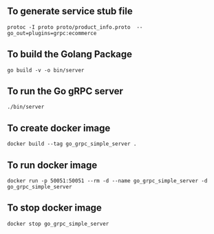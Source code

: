 ## To generate service stub file

```shell
protoc -I proto proto/product_info.proto  --go_out=plugins=grpc:ecommerce
```

## To build the Golang Package

```shell
go build -v -o bin/server
```

## To run the Go gRPC server

```shell
./bin/server
```

## To create docker image

```shell
docker build --tag go_grpc_simple_server .
```

## To run docker image

```shell
docker run -p 50051:50051 --rm -d --name go_grpc_simple_server -d go_grpc_simple_server
```

## To stop docker image

```shell
docker stop go_grpc_simple_server
```